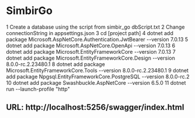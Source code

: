 # SimbirGo

1 Сreate a database using the script from simbir_go dbScript.txt
2 Change сonnectionString in appsettings.json
3 cd [project path]
4 dotnet add package Microsoft.AspNetCore.Authentication.JwtBearer --version 7.0.13
5 dotnet add package Microsoft.AspNetCore.OpenApi --version 7.0.13
6 dotnet add package Microsoft.EntityFrameworkCore --version 7.0.13
7 dotnet add package Microsoft.EntityFrameworkCore.Design --version 8.0.0-rc.2.23480.1
8 dotnet add package Microsoft.EntityFrameworkCore.Tools --version 8.0.0-rc.2.23480.1
9 dotnet add package Npgsql.EntityFrameworkCore.PostgreSQL --version 8.0.0-rc.2
10 dotnet add package Swashbuckle.AspNetCore --version 6.5.0
11 dotnet run --launch-profile "http"

## URL: http://localhost:5256/swagger/index.html
